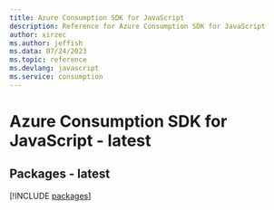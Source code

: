 ```yaml
---
title: Azure Consumption SDK for JavaScript
description: Reference for Azure Consumption SDK for JavaScript
author: xirzec
ms.author: jeffish
ms.data: 07/24/2023
ms.topic: reference
ms.devlang: javascript
ms.service: consumption
---
```

# Azure Consumption SDK for JavaScript - latest
## Packages - latest
[!INCLUDE [packages](consumption-index.md)]